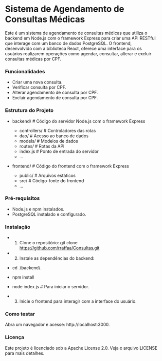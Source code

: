 # Sistema de Agendamento de Consultas Médicas

Este é um sistema de agendamento de consultas médicas que utiliza o backend em Node.js com o framework Express para criar uma API RESTful que interage com um banco de dados PostgreSQL. O frontend, desenvolvido com a biblioteca React, oferece uma interface para os usuários realizarem operações como agendar, consultar, alterar e excluir consultas médicas por CPF.

### Funcionalidades
- Criar uma nova consulta.
- Verificar consulta por CPF.
- Alterar agendamento de consulta por CPF.
- Excluir agendamento de consulta por CPF.

### Estrutura do Projeto
- backend/             # Código do servidor Node.js com o framework Express
  - controllers/       # Controladores das rotas
  - dao/               # Acesso ao banco de dados
  - models/            # Modelos de dados
  - routes/            # Rotas da API
  - index.js           # Ponto de entrada do servidor
  - ...

- frontend/            # Código do frontend com o framework Express
  - public/            # Arquivos estáticos
  - src/               # Código-fonte do frontend
  - ...

### Pré-requisitos
- Node.js e npm instalados.
- PostgreSQL instalado e configurado.

### Instalação
- 1. Clone o repositório:
git clone https://github.com/rraffaa/Consultas.git

- 2. Instale as dependências do backend:
- cd .\backend\
- npm install
- node index.js # Para iniciar o servidor.

- 3. Inicie o frontend para interagir com a interface do usuário.

### Como testar

Abra um navegador e acesse: http://localhost:3000.

### Licença

Este projeto é licenciado sob a Apache License 2.0. Veja o arquivo LICENSE para mais detalhes.